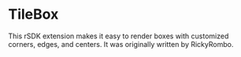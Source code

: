 TileBox
=======
This rSDK extension makes it easy to render boxes with customized corners, edges, and centers. It was originally written by RickyRombo.
